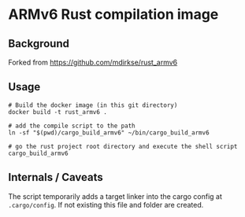 # ARMv6 Rust compilation image

## Background

Forked from https://github.com/mdirkse/rust_armv6

## Usage

```
# Build the docker image (in this git directory)
docker build -t rust_armv6 .

# add the compile script to the path
ln -sf "$(pwd)/cargo_build_armv6" ~/bin/cargo_build_armv6

# go the rust project root directory and execute the shell script
cargo_build_armv6
```

## Internals / Caveats

The script temporarily adds a target linker into the cargo config at `.cargo/config`. If not existing this file and folder are created.
